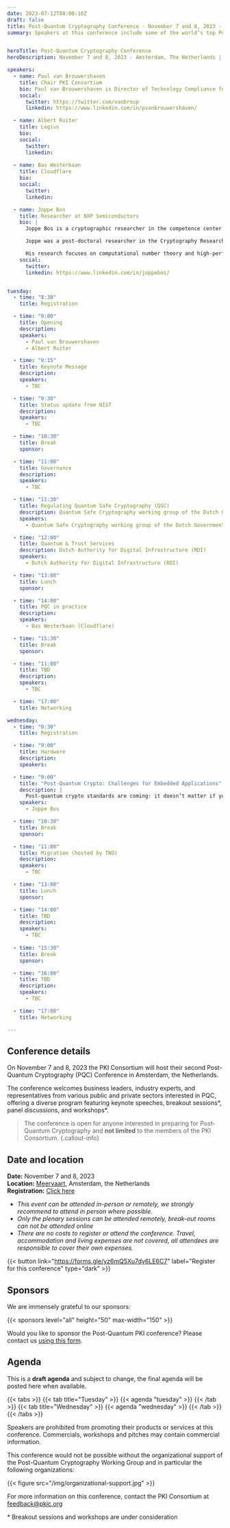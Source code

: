 ```yaml
---
date: 2023-07-12T08:00:10Z
draft: false
title: Post-Quantum Cryptography Conference - November 7 and 8, 2023 - Amsterdam (NL)
summary: Speakers at this conference include some of the world’s top Post-Quantum Cryptography (PQC) experts and come from government science agencies, standards bodies, and private organizations at the forefront of this new challenge to digital security. Topics will cover the status of PQC standardization at NIST, ETSI, and IETF, government preparations, migration strategies, etc.


heroTitle: Post-Quantum Cryptography Conference
heroDescription: November 7 and 8, 2023 - Amsterdam, The Netherlands | Online

speakers:
  - name: Paul van Brouwershaven
    title: Chair PKI Consortium
    bio: Paul van Brouwershaven is Director of Technology Compliance for Entrust’s certification authority, Chair of the PKI Consortium and Vice Chair of the CA/Browser Forum.
    social:
      twitter: https://twitter.com/vanbroup
      linkedin: https://www.linkedin.com/in/pvanbrouwershaven/

  - name: Albert Ruiter
    title: Logius
    bio: 
    social:
      twitter: 
      linkedin: 
      
  - name: Bas Westerbaan
    title: Cloudflare
    bio: 
    social:
      twitter: 
      linkedin: 

  - name: Joppe Bos
    title: Researcher at NXP Semiconductors
    bio: |
      Joppe Bos is a cryptographic researcher in the competence center crypto & security at NXP Semiconductors, Leuven, Belgium. He is the technical lead of the Post-Quantum Cryptography team and the manager of the Crypto Concepts team.

      Joppe was a post-doctoral researcher in the Cryptography Research Group at Microsoft Research, Redmond, USA and obtained his PhD in the laboratory for cryptologic algorithms at EPFL, Lausanne, Switzerland under supervision of Prof. Arjen Lenstra in 2012.

      His research focuses on computational number theory and high-performance arithmetic as used in (post-quantum) public-key cryptography. Joppe is a co-author of the post-quantum secure CRYSTALS-Kyber key encapsulation mechanism which has been selected by NIST for standardization.
    social:
      twitter: 
      linkedin: https://www.linkedin.com/in/joppebos/


tuesday:
  - time: "8:30"
    title: Registration

  - time: "9:00"
    title: Opening
    description:
    speakers: 
      - Paul van Brouwershaven
      - Albert Ruiter

  - time: "9:15"
    title: Keynote Message
    description:
    speakers:
      - TBC

  - time: "9:30"
    title: Status update from NIST
    description:
    speakers:
      - TBC

  - time: "10:30"
    title: Break
    sponsor: 

  - time: "11:00"
    title: Governance
    description:
    speakers:
      - TBC

  - time: "11:30"
    title: Regulating Quantum Safe Cryptography (QSC)
    description: Quantum Safe Cryptography working group of the Dutch Government
    speakers: 
      - Quantum Safe Cryptography working group of the Dutch Government

  - time: "12:00"
    title: Quantum & Trust Services
    description: Dutch Authority for Digital Infrastructure (RDI)
    speakers: 
      - Dutch Authority for Digital Infrastructure (RDI)

  - time: "13:00"
    title: Lunch
    sponsor: 

  - time: "14:00"
    title: PQC in practice
    description: 
    speakers: 
      - Bas Westerbaan (Cloudflare)

  - time: "15:30"
    title: Break
    sponsor: 

  - time: "11:00"
    title: TBD
    description:
    speakers:
      - TBC

  - time: "17:00"
    title: Networking

wednesday:
  - time: "8:30"
    title: Registration

  - time: "9:00"
    title: Hardware
    description:
    speakers: 

  - time: "9:00"
    title: "Post-Quantum Crypto: Challenges for Embedded Applications"
    description: |
      Post-quantum crypto standards are coming: it doesn’t matter if you believe in quantum computers or not. What is the impact on the billions of embedded devices as used in automotive or IoT? Using some typical embedded use-cases we outline the challenges and show some recent solutions in this area.
    speakers: 
      - Joppe Bos

  - time: "10:30"
    title: Break
    sponsor: 

  - time: "11:00"
    title: Migration (hosted by TNO)
    description:
    speakers:
      - TBC

  - time: "13:00"
    title: Lunch
    sponsor: 

  - time: "14:00"
    title: TBD
    description:
    speakers:
      - TBC
  
  - time: "15:30"
    title: Break
    sponsor: 

  - time: "16:00"
    title: TBD
    description:
    speakers:
      - TBC

  - time: "17:00"
    title: Networking

---
```


## Conference details

On November 7 and 8, 2023 the PKI Consortium will host their second Post-Quantum Cryptography (PQC) Conference in Amsterdam, the Netherlands.  

The conference welcomes business leaders, industry experts, and representatives from various public and private sectors interested in PQC, offering a diverse program featuring keynote speeches, breakout sessions*, panel discussions, and workshops*.

> The conference is open for anyone interested in preparing for Post-Quantum Cryptography and **not limited** to the members of the PKI Consortium. 
{.callout-info}

## Date and location

**Date:** November 7 and 8, 2023  
**Location:** [Meervaart](https://www.meervaart.nl/meetings-events/english), Amsterdam, the Netherlands  
**Registration:** [Click here](https://forms.gle/8J1Dfdu6w2XYqXd3A)  

* _This event can be attended in-person or remotely, we strongly recommend to attend in person where possible._
* _Only the plenary sessions can be attended remotely, break-out rooms can not be attended online_
* _There are no costs to register or attend the conference. Travel, accommodation and living expenses are not covered, all attendees are responsible to cover their own expenses._

{{< button link="https://forms.gle/yz6mQ5Xu7dy6LE6C7" label="Register for this conference" type="dark" >}}  

## Sponsors

We are immensely grateful to our sponsors: 

{{< sponsors level="all" height="50" max-width="150" >}}

Would you like to sponsor the Post-Quantum PKI conference? Please contact us [using this form](/sponsors/sponsor/).

## Agenda

This is a **draft agenda** and subject to change, the final agenda will be posted here when available. 

{{< tabs >}}
    {{< tab title="Tuesday" >}}
      {{< agenda "tuesday" >}}
    {{< /tab >}}
    {{< tab title="Wednesday" >}}
      {{< agenda "wednesday" >}}
    {{< /tab >}}
{{< /tabs >}}

Speakers are prohibited from promoting their products or services at this conference. Commercials, workshops and pitches may contain commercial information.

This conference would not be possible without the organizational support of the Post-Quantum Cryptography Working Group and in particular the following organizations:

{{< figure src="/img/organizational-support.jpg" >}}

For more information on this conference, contact the PKI Consortium at feedback@pkic.org 



\* Breakout sessions and workshops are under consideration
